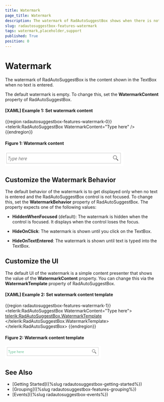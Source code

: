 ```yaml
---
title: Watermark
page_title: Watermark
description: The watermark of RadAutoSuggestBox shows when there is not text entered into the TextBox part of the control.
slug: radautosuggestbox-features-watermark
tags: watermark,placeholder,support
published: True
position: 0
---
```


# Watermark

The watermark of RadAutoSuggestBox is the content shown in the TextBox when no text is entered.

The default watermark is empty. To change this, set the __WatermarkContent__ property of RadAutoSuggestBox.

#### __[XAML] Example 1: Set watermark content__
{{region radautosuggestbox-features-watermark-0}}
	<telerik:RadAutoSuggestBox WatermarkContent="Type here" />
{{endregion}}

#### Figure 1: Watermark content
![](images/radautosuggestbox-features-watermark-0.png)

## Customize the Watermark Behavior

The default behavior of the watermark is to get displayed only when no text is entered and the RadAutoSuggestBox control is not focused. To change this, set the __WatermarkBehavior__ property of RadAutoSuggestBox. The property expects one of the following values:

* __HiddenWhenFocused__ (default): The watermark is hidden when the control is focused. It displays when the control loses the focus.

* __HideOnClick__: The watermark is shown until you click on the TextBox.

* __HideOnTextEntered__: The watermark is shown until text is typed into the TextBox.

## Customize the UI

The default UI of the watermark is a simple content presenter that shows the value of the __WatermarkContent__ property. You can change this via the __WatermarkTemplate__ property of RadAutoSuggestBox.

#### __[XAML] Example 2: Set watermark content template__
{{region radautosuggestbox-features-watermark-1}}	 
	<telerik:RadAutoSuggestBox WatermarkContent="Type here">                       
		<telerik:RadAutoSuggestBox.WatermarkTemplate>
			<DataTemplate>
				<TextBlock Text="{Binding}" Foreground="#DAB170" FontStyle="Normal" />
			</DataTemplate>
		</telerik:RadAutoSuggestBox.WatermarkTemplate>
	</telerik:RadAutoSuggestBox>
{{endregion}}

#### Figure 2: Watermark content template
![](images/radautosuggestbox-features-watermark-1.png)

## See Also  
 * [Getting Started]({%slug radautosuggestbox-getting-started%})
 * [Grouping]({%slug radautosuggestbox-features-grouping%})
 * [Events]({%slug radautosuggestbox-events%}) 
